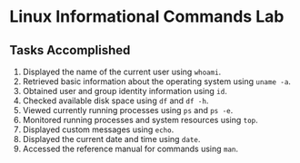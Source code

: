 # Linux Informational Commands Lab

## Tasks Accomplished

1. Displayed the name of the current user using `whoami`.
2. Retrieved basic information about the operating system using `uname -a`.
3. Obtained user and group identity information using `id`.
4. Checked available disk space using `df` and `df -h`.
5. Viewed currently running processes using `ps` and `ps -e`.
6. Monitored running processes and system resources using `top`.
7. Displayed custom messages using `echo`.
8. Displayed the current date and time using `date`.
9. Accessed the reference manual for commands using `man`.